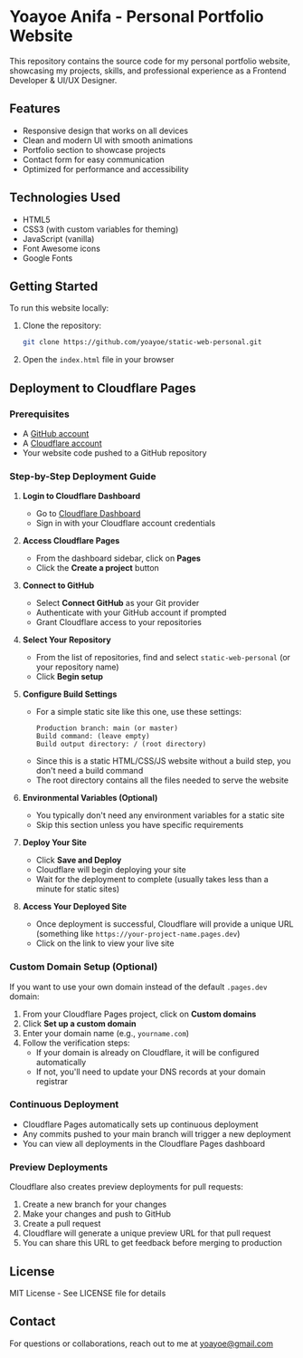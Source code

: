 # Yoayoe Anifa - Personal Portfolio Website

This repository contains the source code for my personal portfolio website, showcasing my projects, skills, and professional experience as a Frontend Developer & UI/UX Designer.

## Features

- Responsive design that works on all devices
- Clean and modern UI with smooth animations
- Portfolio section to showcase projects
- Contact form for easy communication
- Optimized for performance and accessibility

## Technologies Used

- HTML5
- CSS3 (with custom variables for theming)
- JavaScript (vanilla)
- Font Awesome icons
- Google Fonts

## Getting Started

To run this website locally:

1. Clone the repository:
   ```bash
   git clone https://github.com/yoayoe/static-web-personal.git
   ```
2. Open the `index.html` file in your browser

## Deployment to Cloudflare Pages

### Prerequisites

- A [GitHub account](https://github.com/signup)
- A [Cloudflare account](https://dash.cloudflare.com/sign-up)
- Your website code pushed to a GitHub repository

### Step-by-Step Deployment Guide

1. **Login to Cloudflare Dashboard**
   - Go to [Cloudflare Dashboard](https://dash.cloudflare.com)
   - Sign in with your Cloudflare account credentials

2. **Access Cloudflare Pages**
   - From the dashboard sidebar, click on **Pages**
   - Click the **Create a project** button

3. **Connect to GitHub**
   - Select **Connect GitHub** as your Git provider
   - Authenticate with your GitHub account if prompted
   - Grant Cloudflare access to your repositories

4. **Select Your Repository**
   - From the list of repositories, find and select `static-web-personal` (or your repository name)
   - Click **Begin setup**

5. **Configure Build Settings**
   - For a simple static site like this one, use these settings:
     ```
     Production branch: main (or master)
     Build command: (leave empty)
     Build output directory: / (root directory)
     ```
   - Since this is a static HTML/CSS/JS website without a build step, you don't need a build command
   - The root directory contains all the files needed to serve the website

6. **Environmental Variables (Optional)**
   - You typically don't need any environment variables for a static site
   - Skip this section unless you have specific requirements

7. **Deploy Your Site**
   - Click **Save and Deploy**
   - Cloudflare will begin deploying your site
   - Wait for the deployment to complete (usually takes less than a minute for static sites)

8. **Access Your Deployed Site**
   - Once deployment is successful, Cloudflare will provide a unique URL (something like `https://your-project-name.pages.dev`)
   - Click on the link to view your live site

### Custom Domain Setup (Optional)

If you want to use your own domain instead of the default `.pages.dev` domain:

1. From your Cloudflare Pages project, click on **Custom domains**
2. Click **Set up a custom domain**
3. Enter your domain name (e.g., `yourname.com`)
4. Follow the verification steps:
   - If your domain is already on Cloudflare, it will be configured automatically
   - If not, you'll need to update your DNS records at your domain registrar

### Continuous Deployment

- Cloudflare Pages automatically sets up continuous deployment
- Any commits pushed to your main branch will trigger a new deployment
- You can view all deployments in the Cloudflare Pages dashboard

### Preview Deployments

Cloudflare also creates preview deployments for pull requests:

1. Create a new branch for your changes
2. Make your changes and push to GitHub
3. Create a pull request
4. Cloudflare will generate a unique preview URL for that pull request
5. You can share this URL to get feedback before merging to production

## License

MIT License - See LICENSE file for details

## Contact

For questions or collaborations, reach out to me at yoayoe@gmail.com